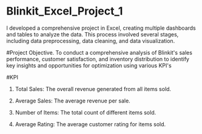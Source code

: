 # Blinkit_Excel_Project_1
I developed a comprehensive project in Excel, creating multiple dashboards and tables to analyze the data. This process involved several stages, including data preprocessing, data cleaning, and data visualization.

#Project Objective.
To conduct a comprehensive analysis of Blinkit's sales performance, customer satisfaction, and inventory distribution to identify key insights and opportunities for optimization using various KPI's

#KPI
1. Total Sales: The overall revenue generated from all items sold.

2. Average Sales: The average revenue per sale.

3. Number of Items: The total count of different items sold.

4. Average Rating: The average customer rating for items sold.
